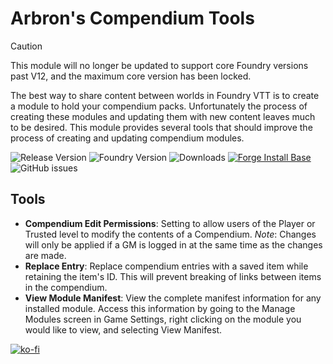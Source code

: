 # Arbron's Compendium Tools

> [!Caution]
>
> This module will no longer be updated to support core Foundry versions past V12, and the maximum core version has been locked.

The best way to share content between worlds in Foundry VTT is to create a module to hold your compendium packs. Unfortunately the process of creating these modules and updating them with new content leaves much to be desired. This module provides several tools that should improve the process of creating and updating compendium modules.

![Release Version](https://img.shields.io/github/v/release/arbron/fvtt-compendium-tools)
![Foundry Version](https://img.shields.io/badge/dynamic/json.svg?url=https://github.com/arbron/fvtt-compendium-tools/releases/latest/download/module.json&label=foundry%20version&query=$.compatibility.verified&colorB=blueviolet)
![Downloads](https://img.shields.io/github/downloads/arbron/fvtt-compendium-tools/total)
[![Forge Install Base](https://img.shields.io/badge/dynamic/json?label=forge%20install%20base&query=package.installs&suffix=%&url=https://forge-vtt.com/api/bazaar/package/compendium-tools&colorB=brightgreen)](https://forge-vtt.com/bazaar#package=compendium-tools)
![GitHub issues](https://img.shields.io/github/issues/arbron/fvtt-compendium-tools?colorB=red)

## Tools
- **Compendium Edit Permissions**: Setting to allow users of the Player or Trusted level to modify the contents of a Compendium. *Note*: Changes will only be applied if a GM is logged in at the same time as the changes are made.
- **Replace Entry**: Replace compendium entries with a saved item while retaining the item's ID. This will prevent breaking of links between items in the compendium.
- **View Module Manifest**: View the complete manifest information for any installed module. Access this information by going to the Manage Modules screen in Game Settings, right clicking on the module you would like to view, and selecting View Manifest.


[![ko-fi](https://ko-fi.com/img/githubbutton_sm.svg)](https://ko-fi.com/I2I53RGZS)
